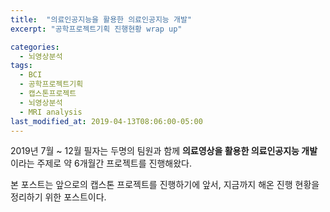 ```yaml
---
title:  "의료인공지능을 활용한 의료인공지능 개발"
excerpt: "공학프로젝트기획 진행현황 wrap up"

categories:
  - 뇌영상분석
tags:
  - BCI
  - 공학프로젝트기획
  - 캡스톤프로젝트
  - 뇌영상분석
  - MRI analysis
last_modified_at: 2019-04-13T08:06:00-05:00
---
```


2019년 7월 ~ 12월
필자는 두명의 팀원과 함께 **의료영상을 활용한 의료인공지능 개발** 이라는 주제로 약 6개월간 프로젝트를 진행해왔다.

본 포스트는 앞으로의 캡스톤 프로젝트를 진행하기에 앞서, 지금까지 해온 진행 현황을 정리하기 위한 포스트이다.
